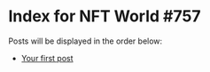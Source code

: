 # Index for NFT World #757
Posts will be displayed in the order below:

- [Your first post](./001-first.md)

